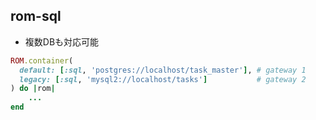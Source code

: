
## rom-sql

* 複数DBも対応可能

```ruby
ROM.container(
  default: [:sql, 'postgres://localhost/task_master'], # gateway 1
  legacy: [:sql, 'mysql2://localhost/tasks']           # gateway 2
) do |rom|
    ...
end
```
